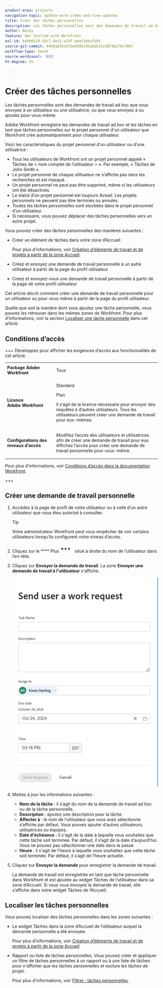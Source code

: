 ```yaml
---
product-area: projects
navigation-topic: update-work-items-and-view-updates
title: Créer des tâches personnelles
description: Les tâches personnelles sont des demandes de travail ad hoc que vous envoyez à un utilisateur ou à vous-même, ou des tâches que vous créez pour vous-même dans votre zone d’Accueil. Workfront enregistre les demandes de travail ad hoc et les tâches à effectuer en tant que tâches personnelles.
author: Becky
feature: Get Started with Workfront
exl-id: b40d6b10-19c7-4e11-a74f-a8af3ebafb65
source-git-commit: 64b8a835a57be8995c82a0ab15c40f46170c7067
workflow-type: tm+mt
source-wordcount: '655'
ht-degree: 5%

---
```


# Créer des tâches personnelles

<!--Audited: 10/2024-->

Les tâches personnelles sont des demandes de travail ad hoc que vous envoyez à un utilisateur ou une utilisatrice, ou que vous envoyez à ou ajoutez pour vous-même.

Adobe Workfront enregistre les demandes de travail ad hoc et les tâches en tant que tâches personnelles sur le projet personnel d&#39;un utilisateur que Workfront crée automatiquement pour chaque utilisateur.

Voici les caractéristiques du projet personnel d’un utilisateur ou d’une utilisatrice :

* Tous les utilisateurs de Workfront ont un projet personnel appelé « Tâches de &lt; nom complet de l’utilisateur > ». Par exemple, « Tâches de John Smith ».
* Le projet personnel de chaque utilisateur ne s’affiche pas dans les recherches et est masqué.
* Un projet personnel ne peut pas être supprimé, même si les utilisateurs ont été désactivés.
* Le statut d’un projet personnel est toujours Actuel. Les projets personnels ne peuvent pas être terminés ou annulés.
* Toutes les tâches personnelles sont stockées dans le projet personnel d’un utilisateur.
* Si nécessaire, vous pouvez déplacer des tâches personnelles vers un autre projet.

Vous pouvez créer des tâches personnelles des manières suivantes :

* Créer un élément de tâches dans votre zone d’Accueil

  Pour plus d’informations, voir [Création d’éléments de travail et de projets à partir de la zone Accueil](/help/quicksilver/workfront-basics/using-home/using-the-home-area/create-work-items-in-home.md).

* Créez et envoyez une demande de travail personnelle à un autre utilisateur à partir de la page du profil utilisateur
* Créez et envoyez-vous une demande de travail personnelle à partir de la page de votre profil utilisateur

Cet article décrit comment créer une demande de travail personnelle pour un utilisateur ou pour vous-même à partir de la page du profil utilisateur.

Quelle que soit la manière dont vous ajoutez une tâche personnelle, vous pouvez les retrouver dans les mêmes zones de Workfront. Pour plus d’informations, voir la section [Localiser une tâche personnelle](#locate-personal-tasks) dans cet article.

## Conditions d’accès

+++ Développez pour afficher les exigences d’accès aux fonctionnalités de cet article.

<table style="table-layout:auto"> 
 <col> 
 </col> 
 <col> 
 </col> 
 <tbody> 
  <tr> 
   <td role="rowheader"><strong>Package Adobe Workfront</strong></td> 
   <td> <p>Tous</p> </td> 
  </tr> 
  <tr> 
   <td role="rowheader"><strong>Licence Adobe Workfront</strong></td> 
   <td> 
   <p>Standard<p>
   <p>Plan</p>
   <p>Il s’agit de la licence nécessaire pour envoyer des requêtes à d’autres utilisateurs. Tous les utilisateurs peuvent créer une demande de travail pour eux-mêmes.</p> 
    </td> 
  </tr> 
  <tr> 
   <td role="rowheader"><strong>Configurations des niveaux d’accès</strong></td> 
   <td> <p>Modifiez l’accès des utilisateurs et utilisatrices afin de créer une demande de travail pour eux. Affichez l’accès pour créer une demande de travail personnelle pour vous-même. </p>
   </td> 
  </tr>

</tbody> 
</table>

Pour plus d’informations, voir [Conditions d’accès dans la documentation Workfront](/help/quicksilver/administration-and-setup/add-users/access-levels-and-object-permissions/access-level-requirements-in-documentation.md).

+++

<!--Old:
<table style="table-layout:auto"> 
 <col> 
 </col> 
 <col> 
 </col> 
 <tbody> 
  <tr> 
   <td role="rowheader"><strong>Adobe Workfront plan</strong></td> 
   <td> <p>Any</p> </td> 
  </tr> 
  <tr> 
   <td role="rowheader"><strong>Adobe Workfront license*</strong></td> 
   <td> 
   <p>New: Standard to send requests to other users. All users can create a work request for themselves.</p> 
   <p>Current: Plan to send requests to other users. All users can create a work request for themselves.</p>
    </td> 
  </tr> 
  <tr> 
   <td role="rowheader"><strong>Access level configurations</strong></td> 
   <td> <p>Edit access to Users to create a work request for them. View access to create a personal work request for yourself. </p>
   </td> 
  </tr> 
 
 </tbody> 
</table>-->


## Créer une demande de travail personnelle

1. Accédez à la page de profil de votre utilisateur ou à celle d’un autre utilisateur que vous êtes autorisé à consulter.

   >[!TIP]
   >
   >Votre administrateur Workfront peut vous empêcher de voir certains utilisateurs lorsqu’ils configurent votre niveau d’accès.

1. Cliquez sur le **** Plus![](assets/more-menu.png) situé à droite du nom de l’utilisateur dans l’en-tête.
1. Cliquez sur **Envoyer la demande de travail**.
La zone **Envoyer une demande de travail à l&#39;utilisateur** s&#39;affiche.

   ![](assets/personal-task-box.png)
1. Mettez à jour les informations suivantes :

   * **Nom de la tâche** : il s’agit du nom de la demande de travail ad hoc ou de la tâche personnelle.
   * **Description** : ajoutez une description pour la tâche.
   * **Affecter à** : le nom de l’utilisateur que vous avez sélectionné s’affiche par défaut. Vous pouvez ajouter d’autres utilisateurs, utilisatrices ou équipes.
   * **Date d&#39;échéance** : il s&#39;agit de la date à laquelle vous souhaitez que cette tâche soit terminée. Par défaut, il s’agit de la date d’aujourd’hui. Vous ne pouvez pas sélectionner une date dans le passé
   * **Heure** : il s&#39;agit de l&#39;heure à laquelle vous souhaitez que cette tâche soit terminée. Par défaut, il s’agit de l’heure actuelle.

1. Cliquez sur **Envoyer la demande** pour enregistrer la demande de travail.

   La demande de travail est enregistrée en tant que tâche personnelle dans Workfront et est ajoutée au widget Tâches de l’utilisateur dans sa zone d’Accueil. Si vous vous envoyez la demande de travail, elle s’affiche dans votre widget Tâches de l’Accueil.


## Localiser les tâches personnelles

Vous pouvez localiser des tâches personnelles dans les zones suivantes :

* Le widget Tâches dans la zone d’Accueil de l’utilisateur auquel la demande personnelle a été envoyée.

  Pour plus d’informations, voir [Création d’éléments de travail et de projets à partir de la zone Accueil](/help/quicksilver/workfront-basics/using-home/using-the-home-area/create-work-items-in-home.md).

* Rapport ou liste de tâches personnelles. Vous pouvez créer et appliquer un filtre de tâches personnelles à un rapport ou à une liste de tâches pour n&#39;afficher que les tâches personnelles et exclure les tâches de projet.

  Pour plus d’informations, voir [Filtrer : tâches personnelles](/help/quicksilver/reports-and-dashboards/reports/custom-view-filter-grouping-samples/filter-personal-tasks.md).
